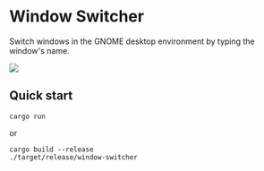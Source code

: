 # Window Switcher

Switch windows in the GNOME desktop environment by typing the window's name.


![](https://github.com/weiying-chen/window-switcher/blob/main/demo.gif)

## Quick start

    cargo run

or

    cargo build --release
    ./target/release/window-switcher

